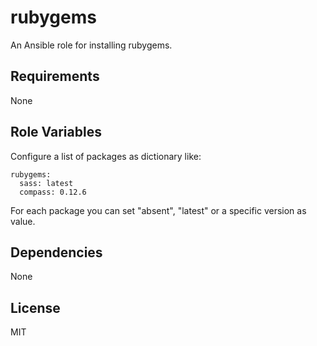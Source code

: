 rubygems
========

An Ansible role for installing rubygems.


Requirements
------------

None


Role Variables
--------------

Configure a list of packages as dictionary like:

    rubygems:
      sass: latest
      compass: 0.12.6

For each package you can set "absent", "latest" or a specific version as value.


Dependencies
------------

None


License
-------

MIT
